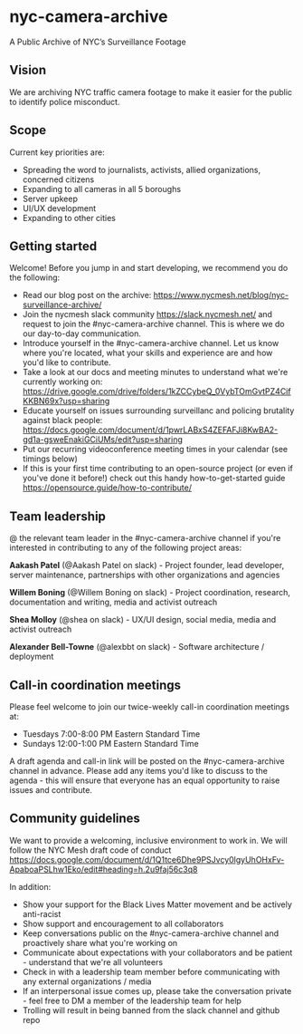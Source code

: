 # nyc-camera-archive
A Public Archive of NYC’s Surveillance Footage

## Vision
We are archiving NYC traffic camera footage to make it easier for the public to identify police misconduct.

## Scope
Current key priorities are:
- Spreading the word to journalists, activists, allied organizations, concerned citizens
- Expanding to all cameras in all 5 boroughs
- Server upkeep
- UI/UX development
- Expanding to other cities

## Getting started
Welcome! Before you jump in and start developing, we recommend you do the following:
- Read our blog post on the archive: https://www.nycmesh.net/blog/nyc-surveillance-archive/
- Join the nycmesh slack community https://slack.nycmesh.net/ and request to join the #nyc-camera-archive channel. This is where we do our day-to-day communication.
- Introduce yourself in the #nyc-camera-archive channel. Let us know where you're located, what your skills and experience are and how you'd like to contribute.
- Take a look at our docs and meeting minutes to understand what we're currently working on: https://drive.google.com/drive/folders/1kZCCybeQ_0VybTOmGvtPZ4CifKKBN69x?usp=sharing
- Educate yourself on issues surrounding surveillanc and policing brutality against black people: https://docs.google.com/document/d/1pwrLABxS4ZEFAFJi8KwBA2-gd1a-gsweEnakiGCiUMs/edit?usp=sharing
- Put our recurring videoconference meeting times in your calendar (see timings below)
- If this is your first time contributing to an open-source project (or even if you've done it before!) check out this handy how-to-get-started guide https://opensource.guide/how-to-contribute/

## Team leadership
@ the relevant team leader in the #nyc-camera-archive channel if you're interested in contributing to any of the following project areas:

**Aakash Patel** (@Aakash Patel on slack) - Project founder, lead developer, server maintenance, partnerships with other organizations and agencies

**Willem Boning** (@Willem Boning on slack) - Project coordination, research, documentation and writing, media and activist outreach

**Shea Molloy** (@shea on slack) - UX/UI design, social media, media and activist outreach

**Alexander Bell-Towne** (@alexbbt on slack) - Software architecture / deployment

## Call-in coordination meetings
Please feel welcome to join our twice-weekly call-in coordination meetings at:
- Tuesdays 7:00-8:00 PM Eastern Standard Time 
- Sundays 12:00-1:00 PM Eastern Standard Time

A draft agenda and call-in link will be posted on the #nyc-camera-archive channel in advance.
Please add any items you'd like to discuss to the agenda - this will ensure that everyone has an equal opportunity to raise issues and contribute.

## Community guidelines
We want to provide a welcoming, inclusive environment to work in. 
We will follow the NYC Mesh draft code of conduct https://docs.google.com/document/d/1Q1tce6Dhe9PSJvcy0lgyUhOHxFv-ApaboaPSLhw1Eko/edit#heading=h.2u9faj56c3q8

In addition:
- Show your support for the Black Lives Matter movement and be actively anti-racist
- Show support and encouragement to all collaborators
- Keep conversations public on the #nyc-camera-archive channel and proactively share what you're working on
- Communicate about expectations with your collaborators and be patient - understand that we're all volunteers
- Check in with a leadership team member before communicating with any external organizations / media
- If an interpersonal issue comes up, please take the conversation private - feel free to DM a member of the leadership team for help
- Trolling will result in being banned from the slack channel and github repo
